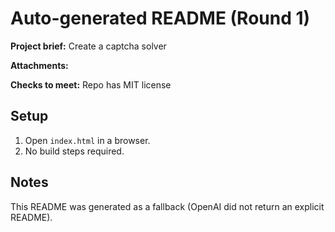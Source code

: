 # Auto-generated README (Round 1)

**Project brief:** Create a captcha solver

**Attachments:**


**Checks to meet:**
Repo has MIT license

## Setup
1. Open `index.html` in a browser.
2. No build steps required.

## Notes
This README was generated as a fallback (OpenAI did not return an explicit README).